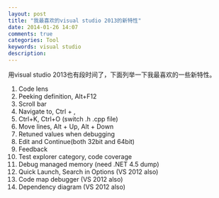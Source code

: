 ```yaml
---
layout: post
title: "我最喜欢的visual studio 2013的新特性"
date: 2014-01-26 14:07
comments: true
categories: Tool
keywords: visual studio
description: 
---
```

用visual studio 2013也有段时间了，下面列举一下我最喜欢的一些新特性。

1. Code lens
1. Peeking definition, Alt+F12
1. Scroll bar
1. Navigate to, Ctrl + ,
1. Ctrl+K, Ctrl+O (switch .h .cpp file)
1. Move lines, Alt + Up, Alt + Down
1. Retuned values when debugging
1. Edit and Continue(both 32bit and 64bit)
1. Feedback
1. Test explorer category, code coverage
1. Debug managed memory (need .NET 4.5 dump)
1. Quick Launch, Search in Options (VS 2012 also)
1. Code map debugger (VS 2012 also)
1. Dependency diagram (VS 2012 also)

